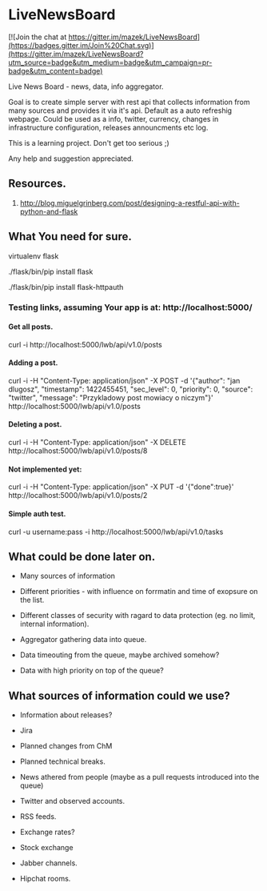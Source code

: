 # LiveNewsBoard

[![Join the chat at https://gitter.im/mazek/LiveNewsBoard](https://badges.gitter.im/Join%20Chat.svg)](https://gitter.im/mazek/LiveNewsBoard?utm_source=badge&utm_medium=badge&utm_campaign=pr-badge&utm_content=badge)

Live News Board - news, data, info aggregator.

Goal is to create simple server with rest api that collects information from many sources and provides it via it's api. Default as a auto refreshig webpage. Could be used as a info, twitter, currency, changes in infrastructure configuration, releases announcments etc log.


This is a learning project. Don't get too serious ;)

Any help and suggestion appreciated.




## Resources.
1) http://blog.miguelgrinberg.com/post/designing-a-restful-api-with-python-and-flask


## What You need for sure.

virtualenv flask

./flask/bin/pip install flask

./flask/bin/pip install flask-httpauth



### Testing links, assuming Your app is at: http://localhost:5000/

#### Get all posts.
curl -i http://localhost:5000/lwb/api/v1.0/posts

#### Adding a post.
curl -i -H "Content-Type: application/json" -X POST -d '{"author": "jan dlugosz", "timestamp": 1422455451, "sec_level": 0, "priority": 0, "source": "twitter", "message": "Przykladowy post mowiacy o niczym"}' http://localhost:5000/lwb/api/v1.0/posts

#### Deleting a post.
curl -i -H "Content-Type: application/json" -X DELETE  http://localhost:5000/lwb/api/v1.0/posts/8


#### Not implemented yet:
curl -i -H "Content-Type: application/json" -X PUT -d '{"done":true}' http://localhost:5000/lwb/api/v1.0/posts/2

#### Simple auth test.
curl -u username:pass -i http://localhost:5000/lwb/api/v1.0/tasks


## What could be done later on.
*  Many sources of information

*  Different priorities - with influence on forrmatin and time of exopsure on the list.

*  Different classes of security with ragard to data protection (eg. no limit, internal information).

*  Aggregator gathering data into queue.

*  Data timeouting from the queue, maybe archived somehow?

*  Data with high priority on top of the queue?


## What sources of information could we use?

*  Information about releases?

*  Jira 

*  Planned changes from ChM

*  Planned technical breaks.

*  News athered from people (maybe as a pull requests introduced into the queue)

*  Twitter and observed accounts.

*  RSS feeds.

*  Exchange rates?

*  Stock exchange

*  Jabber channels.

* Hipchat rooms.

